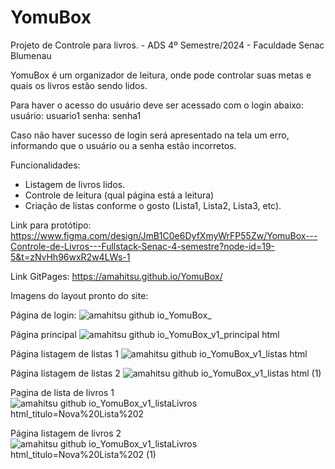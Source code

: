 # YomuBox
Projeto de Controle para livros. - ADS 4º Semestre/2024 - Faculdade Senac Blumenau

YomuBox é um organizador de leitura, onde pode controlar suas metas e quais os livros estão sendo lidos.

Para haver o acesso do usuário deve ser acessado com o login abaixo:
usuário: usuario1
senha: senha1

Caso não haver sucesso de login será apresentado na tela um erro, informando que o usuário ou a senha estão incorretos.

Funcionalidades: 
- Listagem de livros lidos.
- Controle de leitura (qual página está a leitura)
- Criação de listas conforme o gosto (Lista1, Lista2, Lista3, etc).


Link para protótipo: https://www.figma.com/design/JmB1C0e6DyfXmyWrFP55Zw/YomuBox---Controle-de-Livros---Fullstack-Senac-4-semestre?node-id=19-5&t=zNvHh96wxR2w4LWs-1

Link GitPages: https://amahitsu.github.io/YomuBox/

Imagens do layout pronto do site:

Página de login:
![amahitsu github io_YomuBox_](https://github.com/user-attachments/assets/21d27b89-5998-4aba-b076-748b54fd6834)

Página principal
![amahitsu github io_YomuBox_v1_principal html](https://github.com/user-attachments/assets/8df94100-6a39-41eb-96fe-cdff60fd50bb)

Página listagem de listas 1
![amahitsu github io_YomuBox_v1_listas html](https://github.com/user-attachments/assets/316de1b1-471f-407c-b06b-56ec152450d1)

Página listagem de listas 2
![amahitsu github io_YomuBox_v1_listas html (1)](https://github.com/user-attachments/assets/7f6b3b8a-3340-4a66-9c77-5fb15d5485e3)

Pagina de lista de livros 1
![amahitsu github io_YomuBox_v1_listaLivros html_titulo=Nova%20Lista%202](https://github.com/user-attachments/assets/65d8666f-0de1-4c56-b840-2bc9e939a061)

Página listagem de livros 2
![amahitsu github io_YomuBox_v1_listaLivros html_titulo=Nova%20Lista%202 (1)](https://github.com/user-attachments/assets/5ed074fb-086d-44e4-99c3-ba3d51d069f8)



